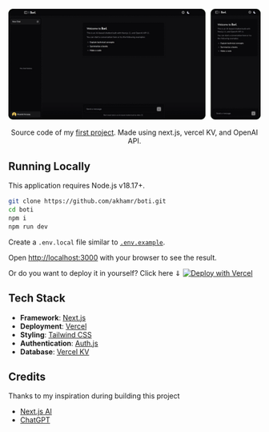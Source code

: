<p align="center">
  <img src="/public/preview.png" alt='preview'>
</p>
<p align="center">
  Source code of my <a href='https://boti.akhamr.me'>first project</a>. Made using next.js, vercel KV, and OpenAI API.
</p>

## Running Locally

This application requires Node.js v18.17+.

```bash
git clone https://github.com/akhamr/boti.git
cd boti
npm i
npm run dev
```

Create a `.env.local` file similar to [`.env.example`](https://github.com/akhamr/boti/blob/master/.env.example).

Open [http://localhost:3000](http://localhost:3000) with your browser to see the result.

Or do you want to deploy it in yourself? Click here &dArr;
[![Deploy with Vercel](https://vercel.com/button)](https://vercel.com/new/clone?repository-url=https%3A%2F%2Fgithub.com%2Fakhamr%2Fboti&env=OPENAI_API_KEY,AUTH_GITHUB_ID,AUTH_GITHUB_SECRET,AUTH_SECRET&envDescription=How%20to%20get%20this%20env%20vars%3F&envLink=https%3A%2F%2Fgithub.com%2Fakhamr%2Fboti%2Fblob%2Fmaster%2F.env.example&demo-title=OpenAI%20Clone&demo-description=Built%20with%20Next.js%2C%20Vercel%20KV%2C%20OpenAI%20API%2C%20and%20a%20lot%20of%20stress...&demo-url=https%3A%2F%2Fboti.akhamr.me&demo-image=https%3A%2F%2Fboti.akhamr.me%2Fdemo.png&stores=[{%22type%22:%22kv%22}])

## Tech Stack

-   **Framework**: [Next.js](https://nextjs.org/)
-   **Deployment**: [Vercel](https://vercel.com)
-   **Styling**: [Tailwind CSS](https://tailwindcss.com)
-   **Authentication**: [Auth.js](https://authjs.dev/)
-   **Database**: [Vercel KV](https://vercel.com/docs/storage/vercel-kv)

## Credits

Thanks to my inspiration during building this project

-   [Next.js AI](https://sdk.vercel.ai/)
-   [ChatGPT](https://platform.openai.com/)
